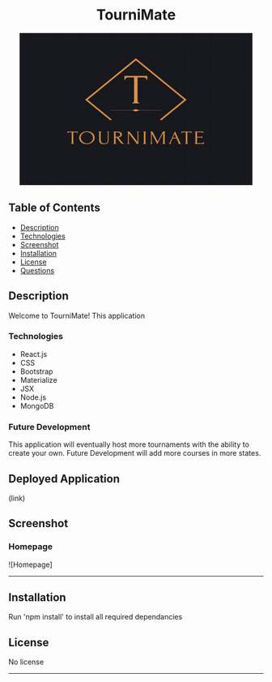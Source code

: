  <h1 align="center">TourniMate</h1>  
<p align="center">
    <img width="460" height="300" src="Client\src\images\TourniMate Logo.jpg">
</p>

## Table of Contents  
* [Description](##Description)  
* [Technologies](##Technologies)  
* [Screenshot](##Screenshot)  
* [Installation](##Installation)  
* [License](##License)  
* [Questions](##Questions)  

## Description

Welcome to TourniMate! This application 

### Technologies


* React.js
* CSS
* Bootstrap 
* Materialize 
* JSX
* Node.js
* MongoDB


### Future Development

This application will eventually host more tournaments with the ability to create your own. Future Development will add more courses in more states. 

## Deployed Application

(link)

## Screenshot

### Homepage
![Homepage]

---

## Installation

Run 'npm install' to install all required dependancies 


## License

No license

---